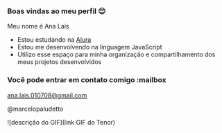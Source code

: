 ### Boas vindas ao meu perfil 😍

Meu nome é Ana Lais

- Estou estudando na [Alura](https://www.alura.com.br)
- Estou me desenvolvendo na linguagem JavaScript
- Utilizo esse espaço para minha organização e compartilhamento dos meus projetos desenvolvidos

### Você pode entrar em contato comigo :mailbox

ana.lais.010708@gmail.com

@marcelopaludetto

![descrição do GIF](link GIF do Tenor)

